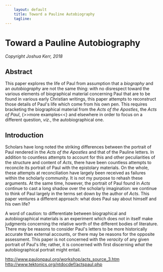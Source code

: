 ```yaml
---
    layout: default
    title: Toward a Pauline Autobiography
    tagline:
---
```


# Toward a Pauline Autobiography
*Copyright Joshua Kerr, 2018*

## Abstract
This paper explores the life of Paul from assumption that a *biography* and an *autobiography* are not the same thing: with no disrespect toward the various elements of biographical material concerning Paul that are to be found in various early Christian writings, this paper attempts to reconstruct those details of Paul's life which come from his own pen. This requires bracketing the biographical material from the *Acts of the Apostles*, the *Acts of Paul*, {>>more examples<<} and elsewhere in order to focus on a different question, *viz.*, the autobiographical one.

## Introduction
Scholars have long noted the striking differences between the portrait of Paul rendered in the *Acts of the Apostles* and that of the Pauline letters. In addition to countless attempts to account for this and other peculiarities of the structure and content of *Acts*, there have been countless attempts to reconcile its portrait of Paul with the epistolary materials. On the whole, these attempts at reconciliation have largely been received as failures within the scholarly community. It is not my purpose to rehash these arguments. At the same time, however, the portrait of Paul found in *Acts* continue to cast a long shadow over the scholarly imagination: we continue to think of Paul largely in the terms set down by the author of *Acts*. This paper ventures a different approach: what does Paul say about himself and his own life?

A word of caution: to differentiate between biographical and autobiographical materials is an experiment which does not in itself make judgments concerning the relative worth of the different bodies of literature. There may be reasons to consider Paul's letters to be more historically accurate than external accounts, or there may be reasons for the opposite assessment. This paper is not concerned with the *veracity* of any given portrait of Paul's life; rather, it is concerned with first discerning *what* the autobiographical portrait might entail.




http://www.paulonpaul.org/workshop/acts_source_3.htm
http://www.tektonics.org/ntdocdef/actspaul.php
